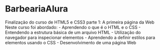# BarbeariaAlura
Finalização do curso de HTML5 e CSS3 parte 1: A primeira página da Web    Neste curso foi abordado:   - Aprendendo o que é o HTML e o CSS  - Entendendo a estrutura básica de um arquivo HTML  - Utilização do navegador para inspecionar elementos  - Aprendendo a definir estilos para elementos usando o CSS  - Desenvolvimento de uma página Web
